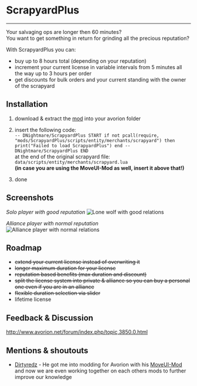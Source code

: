 # ScrapyardPlus

___
Your salvaging ops are longer then 60 minutes?  
You want to get something in return for grinding all the precious reputation?  

With ScrapyardPlus you can:
* buy up to 8 hours total (depending on your reputation)
* increment your current license in variable intervals from 5 minutes all the way up to 3 hours per order
* get discounts for bulk orders and your current standing with the owner of the scrapyard

## Installation
1. download & extract the [mod](https://github.com/ctcDNightmare/avorion-scrapyardplus/releases) into your avorion folder

2. insert the following code:  
``
-- DNightmare/ScrapyardPlus START
if not pcall(require, "mods/ScrapyardPlus/scripts/entity/merchants/scrapyard") then print("Failed to load ScrapyardPlus") end
-- DNightmare/ScrapyardPlus END
``  
at the end of the original scrapyard file:  
``data/scripts/entity/merchants/scrapyard.lua``  
**(in case you are using the MoveUI-Mod as well, insert it above that!)**
 
3. done

## Screenshots
*Solo player with good reputation*
![Lone wolf with good relations](https://i.imgur.com/hp9nsGU.jpg)  

*Alliance player with normal reputation*  
![Alliance player with normal relations](https://i.imgur.com/KU8JH3A.jpg)

## Roadmap
- ~~extend your current license instead of overwriting it~~
- ~~longer maximum duration for your license~~
- ~~reputation based benefits (max duration and discount)~~
- ~~split the license system into private & alliance so you can buy a personal one even if you are in an alliance~~
- ~~flexible duration selection via slider~~
- lifetime license

## Feedback & Discussion
http://www.avorion.net/forum/index.php/topic,3850.0.html

## Mentions & shoutouts
- [Dirtyredz](https://github.com/dirtyredz) - He got me into modding for Avorion with his [MoveUI-Mod](http://www.avorion.net/forum/index.php/topic,3834.0.html) and now we are even working together on each others mods to further improve our knowledge